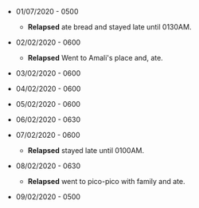 * 01/07/2020 - 0500  
  * **Relapsed** ate bread and stayed late until 0130AM.

* 02/02/2020 - 0600
  * **Relapsed** Went to Amali's place and, ate.

* 03/02/2020 - 0600
* 04/02/2020 - 0600
* 05/02/2020 - 0600
* 06/02/2020 - 0630
* 07/02/2020 - 0600
  * **Relapsed** stayed late until 0100AM.
* 08/02/2020 - 0630
  * **Relapsed** went to pico-pico with family and ate.
* 09/02/2020 - 0500
  
  
